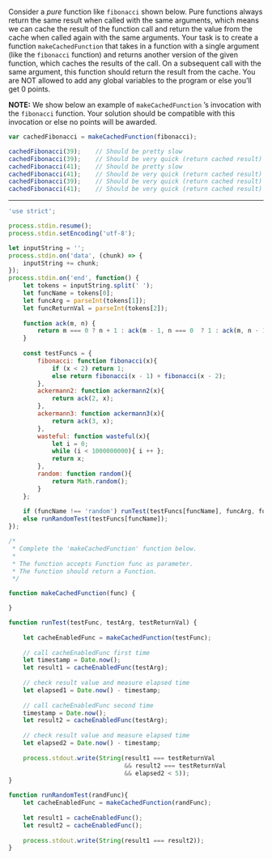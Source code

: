Consider a *pure* function like `fibonacci` shown below. Pure functions always return the same result when called with the same arguments, which means we can cache the result of the function call and return the value from the cache when called again with the same arguments. Your task is to create a function `makeCachedFunction` that takes in a function with a single argument (like the `fibonacci` function) and returns another version of the given function, which caches the results of the call. On a subsequent call with the same argument, this function should return the result from the cache. You are NOT allowed to add any global variables to the program or else you’ll get 0 points.

**NOTE:** We show below an example of `makeCachedFunction` ’s invocation with the `fibonacci` function. Your solution should be compatible with this invocation or else no points will be awarded.

```javascript
var cachedFibonacci = makeCachedFunction(fibonacci);

cachedFibonacci(39);    // Should be pretty slow
cachedFibonacci(39);    // Should be very quick (return cached result)
cachedFibonacci(41);    // Should be pretty slow
cachedFibonacci(41);    // Should be very quick (return cached result)
cachedFibonacci(39);    // Should be very quick (return cached result)
cachedFibonacci(41);    // Should be very quick (return cached result)
```

---

```javascript
'use strict';

process.stdin.resume();
process.stdin.setEncoding('utf-8');

let inputString = '';
process.stdin.on('data', (chunk) => {
    inputString += chunk;
});
process.stdin.on('end', function() {
    let tokens = inputString.split(' ');
    let funcName = tokens[0];
    let funcArg = parseInt(tokens[1]);
    let funcReturnVal = parseInt(tokens[2]);
    
    function ack(m, n) {
        return m === 0 ? n + 1 : ack(m - 1, n === 0  ? 1 : ack(m, n - 1));
    }
    
    const testFuncs = {
        fibonacci: function fibonacci(x){
            if (x < 2) return 1;
            else return fibonacci(x - 1) + fibonacci(x - 2);
        },
        ackermann2: function ackermann2(x){
            return ack(2, x);
        },
        ackermann3: function ackermann3(x){
            return ack(3, x);
        },
        wasteful: function wasteful(x){
            let i = 0;
            while (i < 1000000000){ i ++ };
            return x;
        },
        random: function random(){
            return Math.random();
        }
    };
    
    if (funcName !== 'random') runTest(testFuncs[funcName], funcArg, funcReturnVal);
    else runRandomTest(testFuncs[funcName]);
});

/*
 * Complete the 'makeCachedFunction' function below.
 *
 * The function accepts Function func as parameter.
 * The function should return a Function.
 */

function makeCachedFunction(func) {

}

function runTest(testFunc, testArg, testReturnVal) {
    
    let cacheEnabledFunc = makeCachedFunction(testFunc);
    
    // call cacheEnabledFunc first time
    let timestamp = Date.now();
    let result1 = cacheEnabledFunc(testArg);
    
    // check result value and measure elapsed time
    let elapsed1 = Date.now() - timestamp;
    
    // call cacheEnabledFunc second time
    timestamp = Date.now();
    let result2 = cacheEnabledFunc(testArg);
    
    // check result value and measure elapsed time
    let elapsed2 = Date.now() - timestamp;
    
    process.stdout.write(String(result1 === testReturnVal
                                && result2 === testReturnVal
                                && elapsed2 < 5));
}

function runRandomTest(randFunc){
    let cacheEnabledFunc = makeCachedFunction(randFunc);
    
    let result1 = cacheEnabledFunc();
    let result2 = cacheEnabledFunc();
    
    process.stdout.write(String(result1 === result2));
}
```